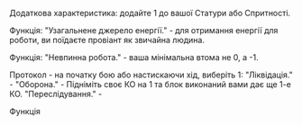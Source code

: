 Додаткова характеристика: додайте 1 до вашої Статури або Спритності.

Функція: "Узагальнене джерело енергії." - для отримання енергії для роботи, ви поїдаєте провіант як звичайна людина. 

Функція: "Невпинна робота." - ваша мінімальна втома не 0, а -1.

Протокол - на початку бою або настискаючи хід, виберіть 1:
"Ліквідація." - 
"Оборона." - Підніміть своє КО на 1 та блок виконаний вами дає ще 1-е КО. 
"Переслідування." - 

Функція

